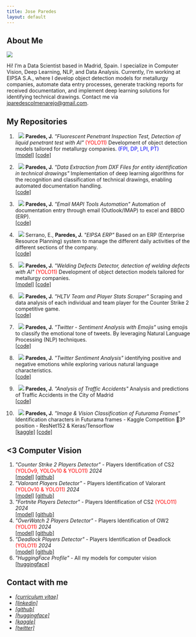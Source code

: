 ```yaml
---
title: Jose Paredes
layout: default
---
```


## About Me

<img class="profile-picture" src="profile.jpg">

Hi! I’m a Data Scientist based in Madrid, Spain. I specialize in Computer Vision, Deep Learning, NLP, and Data Analysis. Currently, I’m working at EIPSA S.A., where I develop object detection models for metallurgy companies, automate data entry processes, generate tracking reports for received documentation, and implement deep learning solutions for identifying technical drawings. Contact me via <jparedescolmenarejo@gmail.com>.


## My Repositories

1. &nbsp; <img class="project-picture" src="images/myyolo11.png"> <b>Paredes, J.</b> <em>"Fluorescent Penetrant Inspection Test, Detection of liquid penetrant test with AI"</em> <span style="color:red">(YOLO11)</span> Development of object detection models tailored for metallurgy companies. <span style="color:blue">(FPI, DP, LPI, PT)</span> <br />
[[model]](https://huggingface.co/jparedesDS/fluorescent-penetrant-inspection) [[code]](https://github.com/jparedesDS/fluorescent-penetrant-inspection)

2. &nbsp; <img class="project-picture" src="images/mydxf.png"> <b>Paredes, J.</b> <em>"Data Extraction from DXF Files for entity identification in technical drawings"</em>
Implementation of deep learning algorithms for the recognition and classification of technical drawings, enabling automated documentation handling. <br />
[[code]](https://github.com/jparedesDS/extract-data-dxf)

3. &nbsp; <img class="project-picture" src="images/myemailmapi.png"> <b>Paredes, J.</b> <em>"Email MAPI Tools Automation"</em> Automation of documentation entry through email (Outlook/IMAP) to excel and BBDD (ERP).<br />
[[code]](https://github.com/jparedesDS/email-mapi-tools-automation)

4. &nbsp; <img class="project-picture" src="images/myERP.png"> Serrano, E., <b>Paredes, J.</b> <em>"EIPSA ERP"</em> Based on an ERP (Enterprise Resource Planning) system to manage the different daily activities of the different sections of the company. <br />
[[code]](https://github.com/jparedesDS/ERP_EIPSA)

5. &nbsp; <img class="project-picture" src="images/mywelding.png"> <b>Paredes, J.</b> <em>"Welding Defects Detector, detection of welding defects with AI"</em> <span style="color:red">(YOLO11)</span>
Development of object detection models tailored for metallurgy companies. <br />
[[model]](https://huggingface.co/jparedesDS/welding-defects-detection) [[code]](https://github.com/jparedesDS/welding-defects-detection)

6. &nbsp; <img class="project-picture" src="images/myhltv.png"> <b>Paredes, J.</b> <em>"HLTV Team and Player Stats Scraper"</em> Scraping and data analysis of each individual and team player for the Counter Strike 2 competitive game. <br />
[[code]](https://github.com/jparedesDS/hltv-scraper)

7. &nbsp; <img class="project-picture" src="images/mytwitter.jpeg"> <b>Paredes, J.</b> <em>"Twitter - Sentiment Analysis with Emojis"</em> using emojis to classify the emotional tone of tweets. By leveraging Natural Language Processing (NLP) techniques. <br />
[[code]](https://github.com/jparedesDS/lazy-classifier-traffic-accidents-madrid)

8. &nbsp; <img class="project-picture" src="images/mytwittersentiment.png"> <b>Paredes, J.</b> <em>"Twitter Sentiment Analysis"</em> identifying positive and negative emotions while exploring various natural language characteristics. <br />
[[code]](https://github.com/jparedesDS/tensorflow-twitter-sentiment-analysis)

9. &nbsp; <img class="project-picture" src="images/mytraffic.png"> <b>Paredes, J.</b> <em>"Analysis of Traffic Accidents"</em> Analysis and predictions of Traffic Accidents in the City of Madrid <br />
[[code]](https://github.com/jparedesDS/lazy-classifier-traffic-accidents-madrid)

10. &nbsp; <img class="project-picture" src="images/myimage-classification.png"> <b>Paredes, J.</b> <em>"Image & Vision Classification of Futurama Frames"</em> Identification characters in Futurama frames - Kaggle Competition 🥉3º position - ResNet152 & Keras/Tensorflow <br />
[[kaggle]](https://www.kaggle.com/competitions/comp-mediavida-2-futurama/leaderboard) [[code]](https://github.com/jparedesDS/image-classification-multilabel)


## <3 Computer Vision 

1. _"Counter Strike 2 Players Detector"_ - Players Identification of CS2 <span style="color:red">(YOLOv9, YOLOv10 & YOLO11)</span> _2024_ <br /> [[model]](https://huggingface.co/collections/jparedesDS/cs2-yolo-object-detection-66f65a7fa395d5e5ede71489) [[github]](https://github.com/jparedesDS/cs2-object-dectection) <br />
2. _"Valorant Players Detector"_ - Players Identification of Valorant <span style="color:red">(YOLOv10 & YOLO11)</span> _2024_ <br /> [[model]](https://huggingface.co/collections/jparedesDS/valorant-yolo-object-detection-6708db8eda7c23b8859bcd3b) [[github]](https://github.com/jparedesDS/valorant-object-detection) <br />
3. _"Fortnite Players Detector"_ - Players Identification of CS2 <span style="color:red">(YOLO11)</span> _2024_ <br /> [[model]](https://huggingface.co/jparedesDS/fortnite-yolo11m) [[github]](https://github.com/jparedesDS/fortnite-object-detection) <br />
4. _"OverWatch 2 Players Detector"_ - Players Identification of OW2 <span style="color:red">(YOLO11)</span> _2024_ <br /> [[model]](https://huggingface.co/jparedesDS/ow2-yolo11m) [[github]](https://github.com/jparedesDS/ow2-object-dectection) <br />
5. _"Deadlock Players Detector"_ - Players Identification of Deadlock <span style="color:red">(YOLO11)</span> _2024_ <br /> [[model]](https://huggingface.co/jparedesDS/deadlock-yolo11l) [[github]](https://github.com/jparedesDS/deadlock-object-detection) <br />
6. _"HuggingFace Profile"_ - All my models for computer vision <br /> [[huggingface]](https://huggingface.co/jparedesDS/)


## Contact with me

- _[[curriculum vitae]](https://jparedesds.github.io/resume.pdf)_ <br />
- _[[linkedin]](https://www.linkedin.com/in/jparedesDS/)_ <br />
- _[[github]](https://github.com/jparedesDS/)_ <br />
- _[[huggingface]](https://huggingface.co/jparedesDS/)_ <br />
- _[[kaggle]](https://www.kaggle.com/joseparedesc)_ <br />
- _[[twitter]](https://twitter.com/xhitoCS)_ <br />



